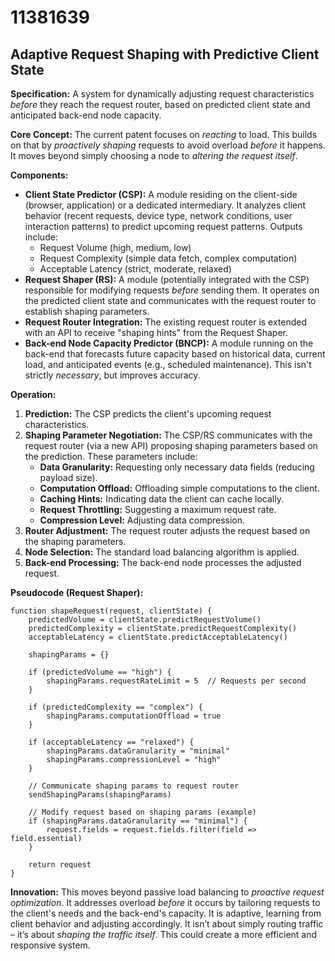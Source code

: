 # 11381639

## Adaptive Request Shaping with Predictive Client State

**Specification:** A system for dynamically adjusting request characteristics *before* they reach the request router, based on predicted client state and anticipated back-end node capacity.

**Core Concept:** The current patent focuses on *reacting* to load. This builds on that by *proactively shaping* requests to avoid overload *before* it happens. It moves beyond simply choosing a node to *altering the request itself*.

**Components:**

*   **Client State Predictor (CSP):** A module residing on the client-side (browser, application) or a dedicated intermediary. It analyzes client behavior (recent requests, device type, network conditions, user interaction patterns) to predict upcoming request patterns. Outputs include:
    *   Request Volume (high, medium, low)
    *   Request Complexity (simple data fetch, complex computation)
    *   Acceptable Latency (strict, moderate, relaxed)
*   **Request Shaper (RS):**  A module (potentially integrated with the CSP) responsible for modifying requests *before* sending them.  It operates on the predicted client state and communicates with the request router to establish shaping parameters.
*   **Request Router Integration:** The existing request router is extended with an API to receive "shaping hints" from the Request Shaper.
*   **Back-end Node Capacity Predictor (BNCP):** A module running on the back-end that forecasts future capacity based on historical data, current load, and anticipated events (e.g., scheduled maintenance). This isn't strictly *necessary*, but improves accuracy.

**Operation:**

1.  **Prediction:** The CSP predicts the client's upcoming request characteristics.
2.  **Shaping Parameter Negotiation:** The CSP/RS communicates with the request router (via a new API) proposing shaping parameters based on the prediction. These parameters include:
    *   **Data Granularity:** Requesting only necessary data fields (reducing payload size).
    *   **Computation Offload:** Offloading simple computations to the client.
    *   **Caching Hints:**  Indicating data the client can cache locally.
    *   **Request Throttling:**  Suggesting a maximum request rate.
    *   **Compression Level:**  Adjusting data compression.
3.  **Router Adjustment:** The request router adjusts the request based on the shaping parameters.
4.  **Node Selection:** The standard load balancing algorithm is applied.
5.  **Back-end Processing:** The back-end node processes the adjusted request.

**Pseudocode (Request Shaper):**

```
function shapeRequest(request, clientState) {
    predictedVolume = clientState.predictRequestVolume()
    predictedComplexity = clientState.predictRequestComplexity()
    acceptableLatency = clientState.predictAcceptableLatency()

    shapingParams = {}

    if (predictedVolume == "high") {
        shapingParams.requestRateLimit = 5  // Requests per second
    }

    if (predictedComplexity == "complex") {
        shapingParams.computationOffload = true
    }

    if (acceptableLatency == "relaxed") {
        shapingParams.dataGranularity = "minimal"
        shapingParams.compressionLevel = "high"
    }

    // Communicate shaping params to request router
    sendShapingParams(shapingParams)

    // Modify request based on shaping params (example)
    if (shapingParams.dataGranularity == "minimal") {
        request.fields = request.fields.filter(field => field.essential)
    }
    
    return request
}
```

**Innovation:** This moves beyond passive load balancing to *proactive request optimization*. It addresses overload *before* it occurs by tailoring requests to the client's needs and the back-end's capacity.  It is adaptive, learning from client behavior and adjusting accordingly.  It isn’t about simply routing traffic – it’s about *shaping the traffic itself*. This could create a more efficient and responsive system.